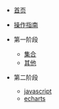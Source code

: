 <!--头部标题 -->
* [首页](/)
* [操作指南](guide)

* 第一阶段
  * [集合](FirstStage/List/list.md)
  * [其他](FirstStage/other/README.md)
* 第二阶段
  * [javascript](02/javascript)
  * [echarts](02/echarts)